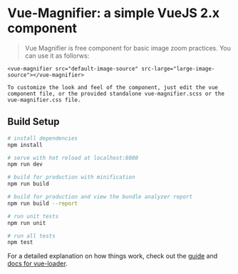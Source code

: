 # Vue-Magnifier: a simple VueJS 2.x component

> Vue Magnifier is free component for basic image zoom practices.
> You can use it as follorws:
```
<vue-magnifier src="default-image-source" src-large="large-image-source"></vue-magnifier>

To customize the look and feel of the component, just edit the vue component file, or the provided standalone vue-magnifier.scss or the vue-magnifier.css file.
```

## Build Setup

``` bash
# install dependencies
npm install

# serve with hot reload at localhost:8080
npm run dev

# build for production with minification
npm run build

# build for production and view the bundle analyzer report
npm run build --report

# run unit tests
npm run unit

# run all tests
npm test
```

For a detailed explanation on how things work, check out the [guide](http://vuejs-templates.github.io/webpack/) and [docs for vue-loader](http://vuejs.github.io/vue-loader).
